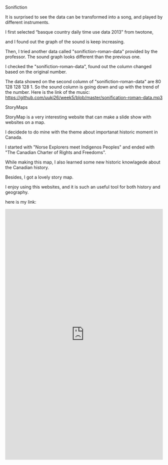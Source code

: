 Sonifiction

It is surprised to see the data can be transformed into a song, and played by different instruments. 

I first selected “basque country daily time use data 2013” from twotone, 

and I found out the graph of the sound is keep increasing. 

Then, I tried another data called "sonifiction-roman-data" provided by the professor. 
The sound graph looks different than the previous one.

I checked the "sonifiction-roman-data", found out the column changed based on the original number. 

The data showed on the second column of "sonifiction-roman-data" are 80 128 128 128 1. 
So the sound column is going down and up with the trend of the number. 
Here is the link of the music: https://github.com/uuki26/week5/blob/master/sonification-roman-data.mp3

StoryMaps

StoryMap is a very interesting website that can make a slide show with websites on a map. 

I decidede to do mine with the theme about importanat historic moment in Canada.

I started with "Norse Explorers meet Indigenos Peoples" and ended with "The Canadian Charter of Rights and Freedoms".

While making this map, I also learned some new historic knowlagede about the Canadian history. 

Besides, I got a lovely story map.

I enjoy using this  websites, and it is such an useful tool for both history and geography. 

here is my link:

<iframe src="https://uploads.knightlab.com/storymapjs/34b60ab3e2887277f9ab5c3526fe0c98/digh3814o/index.html" frameborder="0" width="100%" height="800"></iframe>



